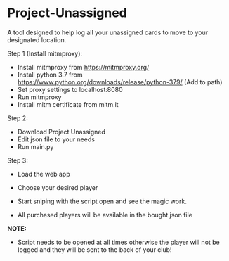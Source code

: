 # Project-Unassigned
A tool designed to help log all your unassigned cards to move to your designated location.

Step 1 (Install mitmproxy):
  - Install mitmproxy from https://mitmproxy.org/
  - Install python 3.7 from https://www.python.org/downloads/release/python-379/ (Add to path)
  - Set proxy settings to localhost:8080
  - Run mitmproxy
  - Install mitm certificate from mitm.it

Step 2:
  - Download Project Unassigned
  - Edit json file to your needs
  - Run main.py

Step 3:
  - Load the web app
  - Choose your desired player
  - Start sniping with the script open and see the magic work.

- All purchased players will be available in the bought.json file

**NOTE:**
- Script needs to be opened at all times otherwise the player will not be logged and they will be sent to the back of your club!
